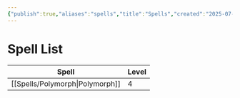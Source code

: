 ```yaml
---
{"publish":true,"aliases":"spells","title":"Spells","created":"2025-07-21","modified":"2025-07-21T19:18:10.010+02:00","published":"2025-07-21","cssclasses":""}
---
```


# Spell List
| Spell                                      | Level |
| ------------------------------------------ | ----- |
| [[Spells/Polymorph\|Polymorph]] | 4     |
